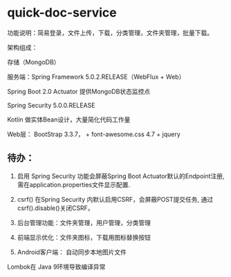 # quick-doc-service
功能说明：简易登录，文件上传，下载，分类管理，文件夹管理，批量下载。

架构组成： 

存储（MongoDB）

服务端：Spring Framework 5.0.2.RELEASE（WebFlux + Web） 

Spring Boot 2.0 Actuator 提供MongoDB状态监控点

Spring Security 5.0.0.RELEASE

Kotlin 做实体Bean设计，大量简化代码工作量

Web层： BootStrap 3.3.7， + font-awesome.css 4.7 + jquery

## 待办：

1. 启用 Spring Security 功能会屏蔽Spring Boot Actuator默认的Endpoint注册, 需在application.properties文件显示配置.

2. csrf() 在Spring Security 内默认启用CSRF，会屏蔽POST提交任务, 通过csrf().disable()关闭CSRF。

3. 后台管理功能：文件夹管理，用户管理，分类管理

4. 前端显示优化：文件夹图标，下载用图标替换按钮

5. Android客户端： 自动同步本地图片文件

Lombok在 Java 9环境导致编译异常